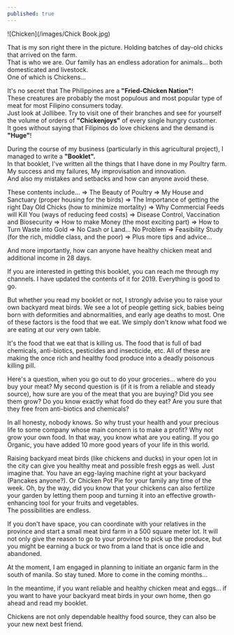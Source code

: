 ```yaml
---
published: true
---
```

![Chicken](/images/Chick Book.jpg)

That is my son right there in the picture. Holding batches of day-old chicks that arrived on the farm.   
That is who we are. Our family has an endless adoration for animals... both domesticated and livestock.   
One of which is Chickens...

It's no secret that The Philippines are a **"Fried-Chicken Nation"**!   
These creatures are probably the most populous and most popular type of meat for most Filipino consumers today.   
Just look at Jollibee. Try to visit one of their branches and see for yourself the volume of orders of **"Chickenjoys"** of every single hungry customer.   
It goes without saying that Filipinos do love chickens and the demand is **"Huge"**!

During the course of my business (particularly in this agricultural project), I managed to write a **"Booklet".**   
In that booklet, I've written all the things that I have done in my Poultry farm.   
My success and my failures, My improvisation and innovation.   
And also my mistakes and setbacks and how can anyone avoid these.

These contents include...
=> The Beauty of Poultry
=> My House and Sanctuary (proper housing for the birds)
=> The Importance of getting the right Day Old Chicks (how to minimize mortality)
=> Why Commercial Feeds will Kill You (ways of reducing feed costs)
=> Disease Control, Vaccination and Biosecurity
=> How to make Money (the most exciting part)
=> How to Turn Waste into Gold 
=> No Cash or Land... No Problem
=> Feasibility Study (for the rich, middle class, and the poor)
=> Plus more tips and advice...


And more importantly, how can anyone have healthy chicken meat and additional income in 28 days.

If you are interested in getting this booklet, you can reach me through my channels. I have updated the contents of it for 2019. Everything is good to go.

But whether you read my booklet or not, I strongly advise you to raise your own backyard meat birds.
We see a lot of people getting sick, babies being born with deformities and abnormalities, and early age deaths to most. 
One of these factors is the food that we eat. We simply don't know what food we are eating at our very own table.

It's the food that we eat that is killing us. The food that is full of bad chemicals, anti-biotics, pesticides and insecticide, etc. 
All of these are making the once rich and healthy food produce into a deadly poisonous killing pill.

Here's a question, when you go out to do your groceries... where do you buy your meat? My second question is (if it is from a reliable and steady source), how sure are you of the meat that you are buying? Did you see them grow? Do you know exactly what food do they eat? Are you sure that they free from anti-biotics and chemicals?

In all honesty, nobody knows. So why trust your health and your precious life to some company whose main concern is to make a profit?
Why not grow your own food. In that way, you know what are you eating. 
If you go Organic, you have added 10 more good years of your life in this world. 

Raising backyard meat birds (like chickens and ducks) in your open lot in the city can give you healthy meat and possible fresh eggs as well. 
Just imagine that. You have an egg-laying machine right at your backyard (Pancakes anyone?). Or Chicken Pot Pie for your family any time of the week. 
Oh, by the way, did you know that your chickens can also fertilize your garden by letting them poop and turning it into an effective growth-enhancing tool for your fruits and vegetables.  
The possibilities are endless. 

If you don't have space, you can coordinate with your relatives in the province and start a small meat bird farm in a 500 square meter lot. 
It will not only give the reason to go to your province to pick up the produce, but you might be earning a buck or two from a land that is once idle and abandoned.

At the moment, I am engaged in planning to initiate an organic farm in the south of manila. So stay tuned. More to come in the coming months...

In the meantime, if you want reliable and healthy chicken meat and eggs... if you want to have your backyard meat birds in your own home, then go ahead and read my booklet.

Chickens are not only dependable healthy food source, they can also be your new next best friend.












